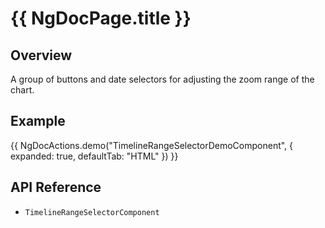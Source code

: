 # {{ NgDocPage.title }}

## Overview

A group of buttons and date selectors for adjusting the zoom range of the chart.

## Example

{{ NgDocActions.demo("TimelineRangeSelectorDemoComponent", { expanded: true, defaultTab: "HTML" }) }}

## API Reference

- `TimelineRangeSelectorComponent`
